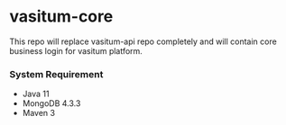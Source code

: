 # vasitum-core
This repo will replace vasitum-api repo completely and will contain core business login for vasitum platform.

### System Requirement
* Java 11
* MongoDB 4.3.3
* Maven 3

### 